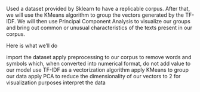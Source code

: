Used a dataset provided by Sklearn to have a replicable corpus. After that, we will use the KMeans algorithm to group the vectors generated by the TF-IDF. We will then use Principal Component Analysis to visualize our groups and bring out common or unusual characteristics of the texts present in our corpus.

Here is what we’ll do

import the dataset
apply preprocessing to our corpus to remove words and symbols which, when converted into numerical format, do not add value to our model
use TF-IDF as a vectorization algorithm
apply KMeans to group our data
apply PCA to reduce the dimensionality of our vectors to 2 for visualization purposes
interpret the data
